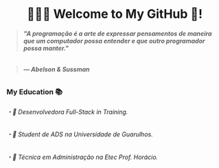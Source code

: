 <h1 align="center">👩🏻‍💻 Welcome to My GitHub 🤍!</h1>

<p align="center">
  
> ###### **"A programação é a arte de expressar pensamentos de maneira que um computador possa entender e que outro programador possa manter." <br>**
 
> ###### **— Abelson & Sussman**

</p>

<h3>My Education 📚</h3>

###### ・📌 Desenvolvedora Full-Stack in Training.
###### ・📌 Student de ADS na Universidade de Guarulhos.
###### ・📌 Técnica em Administração na Etec Prof. Horácio.